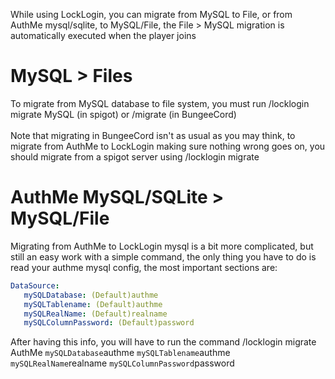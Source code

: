 While using LockLogin, you can migrate from MySQL to File, or from AuthMe mysql/sqlite, to MySQL/File, the File > MySQL migration is automatically executed when the player joins



# MySQL > Files
To migrate from MySQL database to file system, you must run /locklogin migrate MySQL (in spigot) or /migrate (in BungeeCord)<br><br>
Note that migrating in BungeeCord isn't as usual as you may think, to migrate from AuthMe to LockLogin making sure nothing wrong goes on, you should migrate from a spigot server using /locklogin migrate



# AuthMe MySQL/SQLite > MySQL/File
Migrating from AuthMe to LockLogin mysql is a bit more complicated, but still an easy work with a simple command, the only thing you have to do is read your authme mysql config, the most important sections are:
```yaml
DataSource:
   mySQLDatabase: (Default)authme
   mySQLTablename: (Default)authme
   mySQLRealName: (Default)realname
   mySQLColumnPassword: (Default)password
```
After having this info, you will have to run the command /locklogin migrate AuthMe ``mySQLDatabase``authme ``mySQLTablename``authme ``mySQLRealName``realname ``mySQLColumnPassword``password
